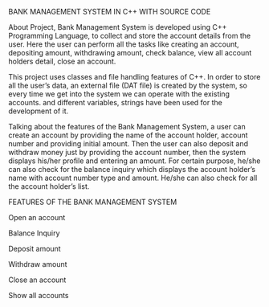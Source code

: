 BANK MANAGEMENT SYSTEM IN C++ WITH SOURCE CODE

About Project, Bank Management System is developed using C++ Programming Language, to collect and store the account details from the user. Here the user can perform all 
the tasks like creating an account, depositing amount, withdrawing amount, check balance, view all account holders detail, close an account. 

This project uses classes and file handling features of C++. In order to store all the user’s data, an external file (DAT file) is created by the system, so every time 
we get into the system we can operate with the existing accounts.  and different variables, strings have
been used for the development of it.

Talking about the features of the Bank Management System, a user can create an account by providing the name of the account holder, account number and providing initial 
amount. Then the user can also deposit and withdraw money just by providing the account number, then the system displays his/her profile and entering an amount. For 
certain purpose, he/she can also check for the balance inquiry which displays the account holder’s name  with account number type and amount. He/she can also check for 
all the account holder’s list. 

FEATURES OF THE BANK MANAGEMENT SYSTEM

Open an account

Balance Inquiry

Deposit amount

Withdraw amount

Close an account

Show all accounts
